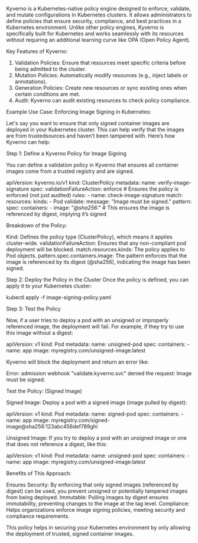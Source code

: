 
Kyverno is a Kubernetes-native policy engine designed to enforce, validate, and mutate configurations in Kubernetes clusters. It allows administrators to define policies that ensure security, compliance, and best practices in a Kubernetes environment. Unlike other policy engines, Kyverno is specifically built for Kubernetes and works seamlessly with its resources without requiring an additional learning curve like OPA (Open Policy Agent).

Key Features of Kyverno:
1. Validation Policies: Ensure that resources meet specific criteria before being admitted to the cluster.
2. Mutation Policies: Automatically modify resources (e.g., inject labels or annotations).
3. Generation Policies: Create new resources or sync existing ones when certain conditions are met.
4. Audit: Kyverno can audit existing resources to check policy compliance.

Example Use Case: Enforcing Image Signing in Kubernetes:

Let's say you want to ensure that only signed container images are deployed in your Kubernetes cluster. This can help verify that the images are from trustedsources and haven’t been tampered with. Here’s how Kyverno can help:

Step 1: Define a Kyverno Policy for Image Signing

You can define a validation policy in Kyverno that ensures all container images come from a trusted registry and are signed.

apiVersion: kyverno.io/v1
kind: ClusterPolicy
metadata:
  name: verify-image-signature
spec:
  validationFailureAction: enforce  # Ensures the policy is enforced (not just audited)
  rules:
    - name: check-image-signature
      match:
        resources:
          kinds:
            - Pod
      validate:
        message: "Image must be signed."
        pattern:
          spec:
            containers:
              - image: "*@sha256:*"   # This ensures the image is referenced by digest, implying it’s signed

Breakdown of the Policy:

Kind: Defines the policy type (ClusterPolicy), which means it applies cluster-wide.
validationFailureAction: Ensures that any non-compliant pod deployment will be blocked.
match.resources.kinds: The policy applies to Pod objects.
pattern.spec.containers.image: The pattern enforces that the image is referenced by its digest (@sha256), indicating the image has been signed.

Step 2: Deploy the Policy in the Cluster
Once the policy is defined, you can apply it to your Kubernetes cluster:

kubectl apply -f image-signing-policy.yaml

Step 3: Test the Policy

Now, if a user tries to deploy a pod with an unsigned or improperly referenced image, the deployment will fail. For example, if they try to use this image without a digest:

apiVersion: v1
kind: Pod
metadata:
  name: unsigned-pod
spec:
  containers:
    - name: app
      image: myregistry.com/unsigned-image:latest

Kyverno will block the deployment and return an error like:

Error: admission webhook "validate.kyverno.svc" denied the request: Image must be signed.


Test the Policy: (Signed Image)

Signed Image: Deploy a pod with a signed image (image pulled by digest):

apiVersion: v1
kind: Pod
metadata:
  name: signed-pod
spec:
  containers:
    - name: app
      image: myregistry.com/signed-image@sha256:123abc456def789ghi

Unsigned Image: If you try to deploy a pod with an unsigned image or one that does not reference a digest, like this:

apiVersion: v1
kind: Pod
metadata:
  name: unsigned-pod
spec:
  containers:
    - name: app
      image: myregistry.com/unsigned-image:latest

Benefits of This Approach:

Ensures Security: By enforcing that only signed images (referenced by digest) can be used, you prevent unsigned or potentially tampered images from being deployed.
Immutable: Pulling images by digest ensures immutability, preventing changes to the image at the tag level.
Compliance: Helps organizations enforce image signing policies, meeting security and compliance requirements.

This policy helps in securing your Kubernetes environment by only allowing the deployment of trusted, signed container images.
